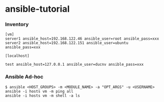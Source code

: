 # ansible-tutorial

### Inventory
```
[vm]
server1 ansible_host=192.168.122.46 ansible_user=root ansible_pass=xxx
server2 ansible_host=192.168.122.151 ansible_user=ubuntu ansible_pass=xxx

[localhost]

test ansible_host=127.0.0.1 ansible_user=ducnv ansible_pass=xxx
```
### Ansible Ad-hoc
```
$ ansible <HOST_GROUPS> -m <MODULE_NAME> -a "OPT_ARGS" -u <USERNAME>
ansible -i hosts vm -m ping all
ansible -i hosts vm -m shell -a ls 
```

